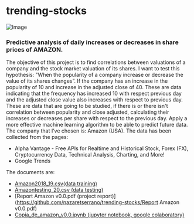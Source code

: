 # trending-stocks
![Image](https://github.com/nazaretserrano/trending-stocks/blob/master/tending.png)

### Predictive analysis of daily increases or decreases in share prices of AMAZON.

The objective of this project is to find correlations between valuations of a company and the stock market valuation of its shares. I want to test this hypothesis: "When the popularity of a company increase or decrease  the value of its shares changes”.
If the company has an increase in the popularity of 10 and increase in the adjusted close of 40. These  are  data indicating that the frequency has increased 10 with respect previous day and the adjusted close value also increases with respect to previous day. These are data that are going to be studied, if there is or there isn't correlation between popularity and close adjusted, calculating their increases or decreases per share with respect to the previous day. Apply a more effective machine learning algorithm to be able to predict future data.     
The company that I’ve chosen is: Amazon (USA). The data has been collected from the pages:
- Alpha Vantage - Free APIs for Realtime and Historical Stock, Forex (FX), Cryptocurrency Data, Technical Analysis, Charting, and More!
- Google Trends

The documents are:
- [Amazon2018_19.csv(data training)](https://github.com/nazaretserrano/trending-stocks/Amazon2018_19.csv)
- [Amazontesting_20.csv (data testing)](https://github.com/nazaretserrano/trending-stocks/Amazontesting_20.csv) 
- [Report Amazon v0.0.pdf (project report)](https://github.com/nazaretserrano/trending-stocks/Report Amazon v0.0.pdf) 
- [Copia_de_amazon_v0.0.ipynb (jupyter notebook, google colaboratory)](https://github.com/nazaretserrano/trending-stocks/Copia_de_amazon_v0.0.ipynb) 



